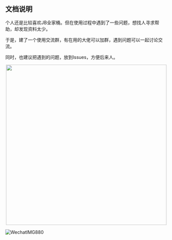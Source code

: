 ## 文档说明

个人还是比较喜欢JB全家桶。但在使用过程中遇到了一些问题，想找人寻求帮助，却发现资料太少。

于是，建了一个使用交流群，有在用的大佬可以加群，遇到问题可以一起讨论交流。

同时，也建议把遇到的问题，放到Issues，方便后来人。

<div align=center><img width="500" height="500" src="[https://user-images.githubusercontent.com/21314261/201146847-403ecb78-1216-4b23-a5e9-d55204b01234.jpeg]"/></div>

![WechatIMG880](https://user-images.githubusercontent.com/21314261/201146847-403ecb78-1216-4b23-a5e9-d55204b01234.jpeg)
